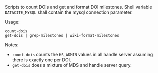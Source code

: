 Scripts to count DOIs and get and format DOI milestones.
Shell variable `DATACITE_MYSQL` shall contain the mysql connection parameter.

Usage: 

    count-dois 
    get-dois | grep-milestones | wiki-format-milestones

Notes: 
  
* `count-dois` counts the `HS_ADMIN` values in all handle server assuming there is exactly one per DOI.
* `get-dois` does a mixture of MDS and handle server query.
